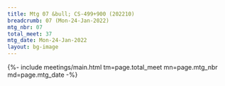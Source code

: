```yaml
---
title: Mtg 07 &bull; CS-499+900 (202210)
breadcrumb: 07 (Mon-24-Jan-2022)
mtg_nbr: 07
total_meet: 37
mtg_date: Mon-24-Jan-2022
layout: bg-image
---
```


{%- include meetings/main.html
    tm=page.total_meet
    mn=page.mtg_nbr
    md=page.mtg_date
-%}
